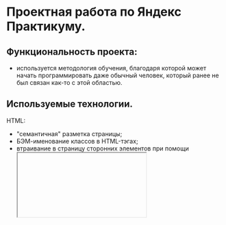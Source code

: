 # Проектная работа по Яндекс Практикуму.

## Функциональность проекта:
* используется методология обучения, благодаря которой может начать программировать даже обычный человек, который ранее не был связан как-то с этой областью.

## Используемые технологии.

HTML:
* "семантичная" разметка страницы;
* БЭМ-именование классов в HTML-тэгах;
* втраивание в страницу сторонних элементов при помощи <iframe>.

CSS:
* использование flex и grid-layot для создания сеток;
* анимации, выполненные через @keyframes.

Общая файловая структура:
* использование технологии по правилам Nested БЭМ.
